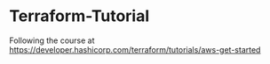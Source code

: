 # Terraform-Tutorial
Following the course at https://developer.hashicorp.com/terraform/tutorials/aws-get-started
